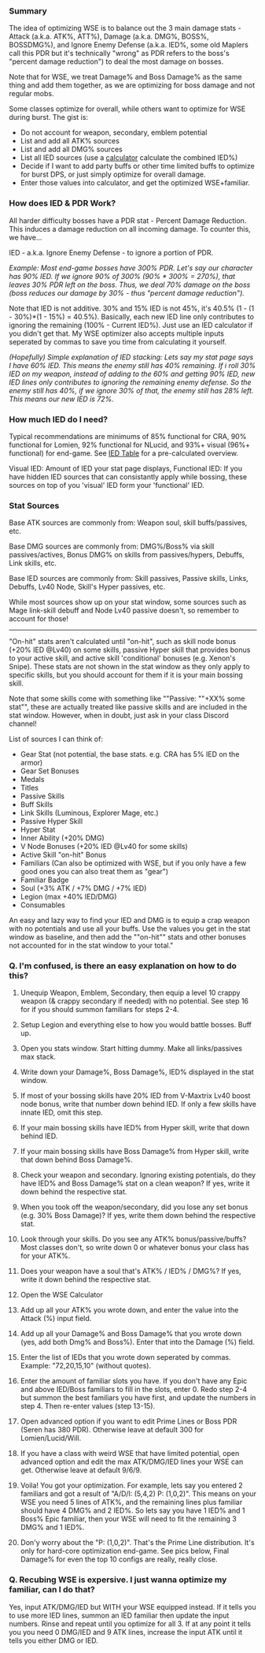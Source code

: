 ### Summary

The idea of optimizing WSE is to balance out the 3 main damage stats - Attack (a.k.a. ATK%, ATT%), Damage (a.k.a. DMG%, BOSS%, BOSSDMG%), and Ignore Enemy Defense (a.k.a. IED%, some old Maplers call this PDR but it's technically "wrong" as PDR refers to the boss's "percent damage reduction") to deal the most damage on bosses.

Note that for WSE, we treat Damage% and Boss Damage% as the same thing and add them together, as we are optimizing for boss damage and not regular mobs.

Some classes optimize for overall, while others want to optimize for WSE during burst. The gist is:

- Do not account for weapon, secondary, emblem potential
- List and add all ATK% sources
- List and add all DMG% sources
- List all IED sources (use a [calculator](https://pearlitic.github.io/ied_calculator) calculate the combined IED%)
- Decide if I want to add party buffs or other time limited buffs to optimize for burst DPS, or just simply optimize for overall damage.
- Enter those values into calculator, and get the optimized WSE+familiar.

### How does IED & PDR Work?

All harder difficulty bosses have a PDR stat - Percent Damage Reduction. This induces a damage reduction on all incoming damage. To counter this, we have...

IED - a.k.a. Ignore Enemy Defense - to ignore a portion of PDR.

_Example: Most end-game bosses have 300% PDR. Let's say our character has 90% IED. If we ignore 90% of 300% (90% \* 300% = 270%), that leaves 30% PDR left on the boss. Thus, we deal 70% damage on the boss (boss reduces our damage by 30% - thus "percent damage reduction")._

Note that IED is not additive. 30% and 15% IED is not 45%, it's 40.5% (1 - (1 - 30%)\*(1 - 15%) = 40.5%). Basically, each new IED line only contributes to ignoring the remaining (100% - Current IED%). Just use an IED calculator if you didn't get that. My WSE optimizer also accepts multiple inputs seperated by commas to save you time from calculating it yourself.

_(Hopefully) Simple explanation of IED stacking: Lets say my stat page says I have 60% IED. This means the enemy still has 40% remaining. If i roll 30% IED on my weapon, instead of adding to the 60% and getting 90% IED, new IED lines only contributes to ignoring the remaining enemy defense. So the enemy still has 40%, if we ignore 30% of that, the enemy still has 28% left. This means our new IED is 72%._

### How much IED do I need?

Typical recommendations are minimums of 85% functional for CRA, 90% functional for Lomien, 92% functional for NLucid, and 93%+ visual (96%+ functional) for end-game. See [IED Table](https://pearlitic.github.io/%25/ied_table.html) for a pre-calculated overview.

Visual IED: Amount of IED your stat page displays,
Functional IED: If you have hidden IED sources that can consistantly apply while bossing, these sources on top of you 'visual' IED form your 'functional' IED.

### Stat Sources

Base ATK sources are commonly from: Weapon soul, skill buffs/passives, etc.

Base DMG sources are commonly from: DMG%/Boss% via skill passives/actives, Bonus DMG% on skills from passives/hypers, Debuffs, Link skills, etc.

Base IED sources are commonly from: Skill passives, Passive skills, Links, Debuffs, Lv40 Node, Skill's Hyper passives, etc.

While most sources show up on your stat window, some sources such as Mage link-skill debuff and Node Lv40 passive doesn't, so remember to account for those!

---

"On-hit" stats aren't calculated until "on-hit", such as skill node bonus (+20% IED @Lv40) on some skills, passive Hyper skill that provides bonus to your active skill, and active skill 'conditional' bonuses (e.g. Xenon's Snipe). These stats are not shown in the stat window as they only apply to specific skills, but you should account for them if it is your main bossing skill.

Note that some skills come with something like ""Passive: ""+XX% some stat"", these are actually treated like passive skills and are included in the stat window. However, when in doubt, just ask in your class Discord channel!

List of sources I can think of:

- Gear Stat (not potential, the base stats. e.g. CRA has 5% IED on the armor)
- Gear Set Bonuses
- Medals
- Titles
- Passive Skills
- Buff Skills
- Link Skills (Luminous, Explorer Mage, etc.)
- Passive Hyper Skill
- Hyper Stat
- Inner Ability (+20% DMG)
- V Node Bonuses (+20% IED @Lv40 for some skills)
- Active Skill "on-hit" Bonus
- Familiars (Can also be optimized with WSE, but if you only have a few good ones you can also treat them as "gear")
- Familiar Badge
- Soul (+3% ATK / +7% DMG / +7% IED)
- Legion (max +40% IED/DMG)
- Consumables

An easy and lazy way to find your IED and DMG is to equip a crap weapon with no potentials and use all your buffs. Use the values you get in the stat window as baseline, and then add the ""on-hit"" stats and other bonuses not accounted for in the stat window to your total."

### Q. I'm confused, is there an easy explanation on how to do this?

1. Unequip Weapon, Emblem, Secondary, then equip a level 10 crappy weapon (& crappy secondary if needed) with no potential. See step 16 for if you should summon familiars for steps 2-4.
2. Setup Legion and everything else to how you would battle bosses. Buff up.
3. Open you stats window. Start hitting dummy. Make all links/passives max stack.
4. Write down your Damage%, Boss Damage%, IED% displayed in the stat window.
5. If most of your bossing skills have 20% IED from V-Maxtrix Lv40 boost node bonus, write that number down behind IED. If only a few skills have innate IED, omit this step.
6. If your main bossing skills have IED% from Hyper skill, write that down behind IED.
7. If your main bossing skills have Boss Damage% from Hyper skill, write that down behind Boss Damage%.
8. Check your weapon and secondary. Ignoring existing potentials, do they have IED% and Boss Damage% stat on a clean weapon? If yes, write it down behind the respective stat.
9. When you took off the weapon/secondary, did you lose any set bonus (e.g. 30% Boss Damage)? If yes, write them down behind the respective stat.
10. Look through your skills. Do you see any ATK% bonus/passive/buffs? Most classes don't, so write down 0 or whatever bonus your class has for your ATK%.
11. Does your weapon have a soul that's ATK% / IED% / DMG%? If yes, write it down behind the respective stat.

12. Open the WSE Calculator
13. Add up all your ATK% you wrote down, and enter the value into the Attack (%) input field.
14. Add up all your Damage% and Boss Damage% that you wrote down (yes, add both Dmg% and Boss%). Enter that into the Damage (%) field.
15. Enter the list of IEDs that you wrote down seperated by commas. Example: "72,20,15,10" (without quotes).
16. Enter the amount of familiar slots you have. If you don't have any Epic and above IED/Boss familiars to fill in the slots, enter 0. Redo step 2-4 but summon the best familiars you have first, and update the numbers in step 4. Then re-enter values (step 13-15).
17. Open advanced option if you want to edit Prime Lines or Boss PDR (Seren has 380 PDR). Otherwise leave at default 300 for Lomien/Lucid/Will.
18. If you have a class with weird WSE that have limited potential, open advanced option and edit the max ATK/DMG/IED lines your WSE can get. Otherwise leave at default 9/6/9.
18. Voila! You got your optimization. For example, lets say you entered 2 familiars and got a result of "A/D/I: (5,4,2)  P: (1,0,2)". This means on your WSE you need 5 lines of ATK%, and the remaining lines plus familiar should have 4 DMG% and 2 IED%. So lets say you have 1 IED% and 1 Boss% Epic familiar, then your WSE will need to fit the remaining 3 DMG% and 1 IED%. 
19. Don'y worry about the "P: (1,0,2)". That's the Prime Line distribution. It's only for hard-core optimization end-game. See pics below, Final Damage% for even the top 10 configs are really, really close.

### Q. Recubing WSE is expersive. I just wanna optimize my familiar, can I do that? 

Yes, input ATK/DMG/IED but WITH your WSE equipped instead. If it tells you to use more IED lines, summon an IED familiar then update the input numbers. Rinse and repeat until you optimize for all 3. If at any point it tells you you need 0 DMG/IED and 9 ATK lines, increase the input ATK until it tells you either DMG or IED.
